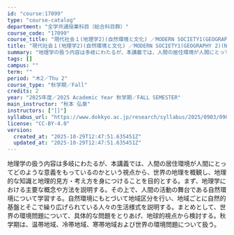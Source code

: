 ```yaml
---
id: "course:17099"
type: "course-catalog"
department: "全学共通授業科目（総合科目群）"
course_code: "17099"
course_title: "現代社会１(地理学2)(自然環境と文化) ／MODERN SOCIETY1(GEOGRAPHY 2)(NATURAL ENVIRONMENT AND CULTURES)"
title: "現代社会１(地理学2)(自然環境と文化) ／MODERN SOCIETY1(GEOGRAPHY 2)(NATURAL ENVIRONMENT AND CULTURES)"
summary: "地理学の扱う内容は多岐にわたるが、本講義では、人間の居住環境が人間にとってどのような意義をもっているのかという視点から、世界の地理を概観し、地理的な知識と地理的見方・考え方を身につけることを目的とする。まず、地理学における主要な概念や方法を…"
tags: []
campus: ""
term: ""
period: "木2／Thu 2"
course_type: "秋学期／Fall"
credits: 2
year: "2025年度／2025 Academic Year 秋学期／FALL SEMESTER"
main_instructor: "秋本 弘章"
instructors: ["[]"]
syllabus_url: "https://www.dokkyo.ac.jp/research/syllabus/2025/0903/0903_17099_ja_JP.html"
license: "CC-BY-4.0"
version:
  created_at: "2025-10-29T12:47:51.635451Z"
  updated_at: "2025-10-29T12:47:51.635451Z"
---
```

地理学の扱う内容は多岐にわたるが、本講義では、人間の居住環境が人間にとってどのような意義をもっているのかという視点から、世界の地理を概観し、地理的な知識と地理的見方・考え方を身につけることを目的とする。まず、地理学における主要な概念や方法を説明する。その上で、人間の活動の舞台である自然環境について学習する。自然環境にもとづいて地域区分を行い、地域ごとに自然的基盤とそこで繰り広げられている人々の生活様式を説明する。まとめとして、世界の環境問題について、具体的な問題をとりあげ、地球的視点から検討する。秋学期は、温帯地域、冷帯地域、寒帯地域および世界の環境問題について扱う。
